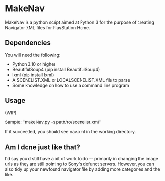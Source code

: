 # MakeNav
MakeNav is a python script aimed at Python 3 for the purpose of creating Navigator XML files for PlayStation Home.

## Dependencies
You will need the following:
- Python 3.10 or higher
- BeautifulSoup4 (pip install BeautifulSoup4)
- lxml (pip install lxml)
- A SCENELIST.XML or LOCALSCENELIST.XML file to parse
- Some knowledge on how to use a command line program

## Usage
(WIP)

Sample: "makeNav.py -s path/to/scenelist.xml"

If it succeeded, you should see nav.xml in the working directory.

## Am I done just like that?
I'd say you'd still have a bit of work to do -- primarily in changing the image urls as they are still pointing to Sony's defunct servers. However, you can also tidy up your newfound navigator file by adding more categories and the like.
